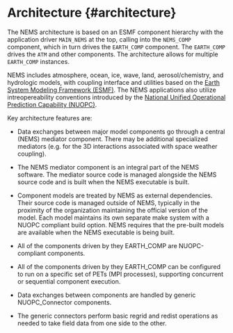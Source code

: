 Architecture {#architecture}
============

The NEMS architecture is based on an ESMF component hierarchy with the
application driver `MAIN_NEMS` at the top, calling into the
`NEMS_COMP` component, which in turn drives the `EARTH_COMP`
component. The `EARTH_COMP` drives the `ATM` and other components.
The architecture allows for multiple `EARTH_COMP` instances.

NEMS includes atmosphere, ocean, ice, wave, land,
aerosol/chemistry, and hydrologic models, with coupling interface and
utilities based on the 
[Earth System Modeling Framework (ESMF)](https://www.earthsystemmodeling.org).
The NEMS applications also utilize intreopereability conventions
introduced by the 
[National Unified Operational Prediction Capability (NUOPC)](https://www.earthsystemmodeling.org/nuopc/).

Key architecture features are:

* Data exchanges between major model components go through a central
  (NEMS) mediator component. There
  may be additional specialized mediators (e.g. for the 3D
  interactions associated with space weather coupling).

* The NEMS mediator component is an integral part of the NEMS
  software. The mediator source code is managed alongside the NEMS
  source code and is built when the NEMS executable is built.

* Component models are treated by NEMS as external
  dependencies. Their source code is managed outside of NEMS,
  typically in the proximity of the organization maintaining the
  official version of the model. Each model maintains its own separate
  make system with a NUOPC compliant build option. NEMS requires that
  the pre-built models are available when the NEMS executable is being
  built.

* All of the components driven by they EARTH_COMP are NUOPC-compliant
  components.

* All of the components driven by they EARTH_COMP can be configured to
  run on a specific set of PETs (MPI processes), supporting concurrent
  or sequential component execution.

* Data exchanges between components are handled by generic
NUOPC_Connector components.
* The generic connectors perform basic regrid and redist operations as needed to
take field data from one side to the other.
